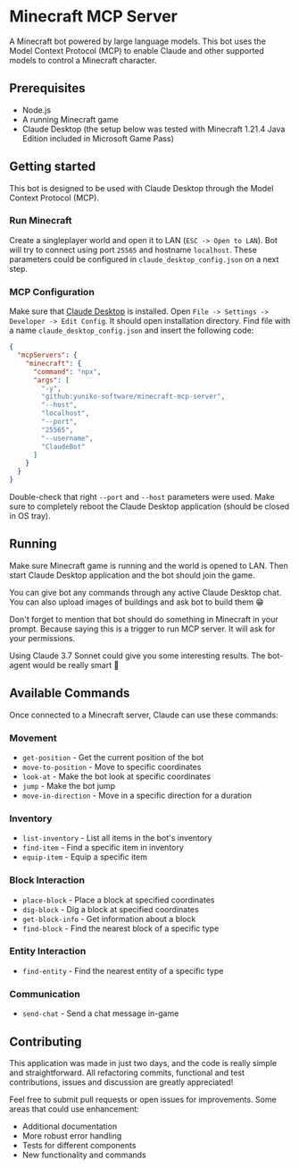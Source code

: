 # Minecraft MCP Server

A Minecraft bot powered by large language models. This bot uses the Model Context Protocol (MCP) to enable Claude and other supported models to control a Minecraft character.

## Prerequisites

- Node.js
- A running Minecraft game
- Claude Desktop (the setup below was tested with Minecraft 1.21.4 Java Edition included in Microsoft Game Pass)

## Getting started

This bot is designed to be used with Claude Desktop through the Model Context Protocol (MCP).

### Run Minecraft

Create a singleplayer world and open it to LAN (`ESC -> Open to LAN`). Bot will try to connect using port `25565` and hostname `localhost`. These parameters could be configured in `claude_desktop_config.json` on a next step. 

### MCP Configuration

Make sure that [Claude Desktop](https://claude.ai/download) is installed. Open `File -> Settings -> Developer -> Edit Config`. It should open installation directory. Find file with a name `claude_desktop_config.json` and insert the following code:

```json
{
  "mcpServers": {
    "minecraft": {
      "command": "npx",
      "args": [
        "-y",
        "github:yuniko-software/minecraft-mcp-server",
        "--host",
        "localhost",
        "--port",
        "25565",
        "--username",
        "ClaudeBot"
      ]
    }
  }
}
```

Double-check that right `--port` and `--host` parameters were used. Make sure to completely reboot the Claude Desktop application (should be closed in OS tray). 

## Running

Make sure Minecraft game is running and the world is opened to LAN. Then start Claude Desktop application and the bot should join the game. 

You can give bot any commands through any active Claude Desktop chat. You can also upload images of buildings and ask bot to build them 😁

Don't forget to mention that bot should do something in Minecraft in your prompt. Because saying this is a trigger to run MCP server. It will ask for your permissions.

Using Claude 3.7 Sonnet could give you some interesting results. The bot-agent would be really smart 🫡

## Available Commands

Once connected to a Minecraft server, Claude can use these commands:

### Movement
- `get-position` - Get the current position of the bot
- `move-to-position` - Move to specific coordinates
- `look-at` - Make the bot look at specific coordinates
- `jump` - Make the bot jump
- `move-in-direction` - Move in a specific direction for a duration

### Inventory
- `list-inventory` - List all items in the bot's inventory
- `find-item` - Find a specific item in inventory
- `equip-item` - Equip a specific item

### Block Interaction
- `place-block` - Place a block at specified coordinates
- `dig-block` - Dig a block at specified coordinates
- `get-block-info` - Get information about a block
- `find-block` - Find the nearest block of a specific type

### Entity Interaction
- `find-entity` - Find the nearest entity of a specific type

### Communication
- `send-chat` - Send a chat message in-game

## Contributing

This application was made in just two days, and the code is really simple and straightforward. All refactoring commits, functional and test contributions, issues and discussion are greatly appreciated!

Feel free to submit pull requests or open issues for improvements. Some areas that could use enhancement:

- Additional documentation
- More robust error handling
- Tests for different components
- New functionality and commands
